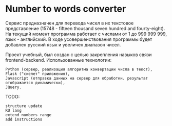 # Number to words converter

Сервис предназначен для перевода чисел в их текстовое представление (15748 - fifteen thousand seven hundred and fourty-eight). На текущий момент программа работает с числами от 1 до 999 999 999, язык - английский. В ходе усовершенствования программы будет добавлен русский язык и увеличен диапазон чисел.

Проект учебный, был создан с целью закрепления навыков связи frontend-backend. Использованные технологии: 

    Python (сервер, реализация алгоритма конвертации числа в текст), 
    Flask ("скелет" приложения), 
    Javascript (отправка данных на сервер для обработки. результат отображается динамически), 
    JQuery.



TODO: 

    structure update
    RU lang
    extend numbers range
    add instructions
